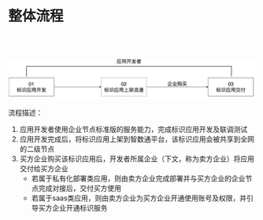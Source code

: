 # 整体流程

<center><img src="./images/overview.jpg" style="margin-top: 50px"/></center>

流程描述：
1. 应用开发者使用企业节点标准版的服务能力，完成标识应用开发及联调测试
2. 应用开发完成后，将标识应用上架到智数通平台，该标识应用会被共享到全网的二级节点
3. 买方企业购买该标识应用后，开发者所属企业（下文，称为卖方企业）将应用交付给买方企业
    - 若属于私有化部署类应用，则由卖方企业完成部署并与买方企业的企业节点完成对接后，交付买方使用
    - 若属于saas类应用，则由卖方企业为买方企业开通使用账号及权限，并引导买方企业开通标识服务

